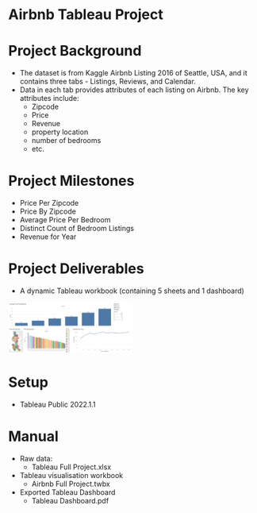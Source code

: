 # Airbnb Tableau Project

# Project Background

- The dataset is from Kaggle Airbnb Listing 2016 of Seattle, USA, and it contains three tabs - Listings, Reviews, and Calendar.
- Data in each tab provides attributes of each listing on Airbnb. The key attributes include:
  - Zipcode
  - Price
  - Revenue
  - property location
  - number of bedrooms
  - etc.

# Project Milestones

- Price Per Zipcode
- Price By Zipcode
- Average Price Per Bedroom
- Distinct Count of Bedroom Listings
- Revenue for Year

# Project Deliverables

- A dynamic Tableau workbook (containing 5 sheets and 1 dashboard)

<img src="image/Tableau Dashboard Image.png" width="250">

# Setup

- Tableau Public 2022.1.1

# Manual

- Raw data:
  - Tableau Full Project.xlsx
- Tableau visualisation workbook
  - Airbnb Full Project.twbx
- Exported Tableau Dashboard
  - Tableau Dashboard.pdf
